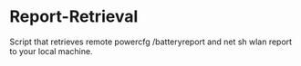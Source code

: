 # Report-Retrieval
Script that retrieves remote powercfg /batteryreport and net sh wlan report to your local machine.
